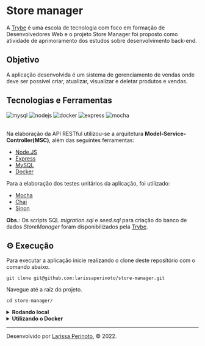 # Store manager

A [Trybe](https://www.betrybe.com/) é uma escola de tecnologia com foco em formação de Desenvolvedores Web e o projeto Store Manager foi proposto como atividade de aprimoramento dos estudos sobre desenvolvimento back-end. 

## Objetivo

A aplicação desenvolvida é um sistema de gerenciamento de vendas onde deve ser possível criar, atualizar, visualizar e deletar produtos e vendas.

## Tecnologias e Ferramentas
<div>
    <img src="https://img.shields.io/badge/MySQL-005C84?style=for-the-badge&logo=mysql&logoColor=white" alt="mysql"/>
    <img src="https://img.shields.io/badge/Node.js-339933?style=for-the-badge&logo=nodedotjs&logoColor=white" alt="nodejs"/>
    <img src="https://img.shields.io/badge/Docker-2CA5E0?style=for-the-badge&logo=docker&logoColor=white" alt="docker"/>
    <img src="https://img.shields.io/badge/Express.js-000000?style=for-the-badge&logo=express&logoColor=white" alt="express"/>
    <img src="https://img.shields.io/badge/Mocha-8D6748?style=for-the-badge&logo=Mocha&logoColor=white" alt="mocha"/>
</div>

<br>

Na elaboração da API RESTful utilizou-se a arquitetura **Model-Service-Controller(MSC)**, além das seguintes ferramentas:

- [Node.JS](https://nodejs.org/en/)
- [Express](https://expressjs.com/pt-br/)
- [MySQL](https://www.mysql.com/)
- [Docker](https://www.docker.com/)

Para a elaboração dos testes unitários da aplicação, foi utilizado:
- [Mocha](https://mochajs.org/)
- [Chai](https://www.chaijs.com/)
- [Sinon](https://sinonjs.org/)

**Obs.**: Os scripts SQL _migration.sql_ e _seed.sql_ para criação do banco de dados *StoreManager* foram disponibilizados pela [Trybe](https://www.betrybe.com/).

## ⚙️ Execução

Para executar a aplicação inicie realizando o clone deste repositório com o comando abaixo.

    git clone git@github.com:larissaperinoto/store-manager.git

Navegue até a raíz do projeto.

    cd store-manager/
    
<details>
   <summary><strong>Rodando local</strong></summary> 
  </br>
  
  <strong>Obs:</strong> Para rodar a aplicação dessa forma você deve ter o Node instalado na sua máquina.
  
  Na raíz do projeto execute o comando abaixo para instalar as dependências.

    npm install

  Para subir o servidor com o <strong>nodemon</strong> utilize o comando abaixo no terminal do container <strong>store_manager</strong>.
    
    npm run debug
    
 Faça login no banco de dados utilizando suas credencias. 
 
    mysql -u <seu-usuario> -p
 
 Execute os scripts <strong>migration.sql</strong> e <strong>seed.sql</strong> para a criação do banco <strong>Store Manager</strong>.

Agora podemos rodar os testes utilizando o comando abaixo.
  
    npm run test:mocha
    
</details>
    
<details>
   <summary><strong>Utilizando o Docker</strong></summary> 
  </br>
  
  <strong>Obs:</strong> Para rodar a aplicação dessa forma você deve ter o Docker instalado na sua máquina.
  
  Na raíz do projeto, suba os containers <strong>store_manager</strong> e <strong>store_manager_db</strong> utilizando o docker-compose.

    docker-compose up -d
    
  Abra o terminal do container <strong>store_manager</strong>.

     docker exec -it store_manager bash

  Uma vez no terminal do container, execute o comando abaixo para instalar as dependências.

    npm install

  Para subir o servidor com o <strong>nodemon</strong> utilize o comando abaixo no terminal do container <strong>store_manager</strong>.
    
    npm run debug
    
 Para se conectar com o banco de dados, abra o terminal do container <strong>store_manager_db</strong>.
  
    docker exec -it store_manager_db bash
    
 Faça login no banco de dados utilizando as credencias descritas no arquivo <strong>docker-compose.yaml</strong>. 
 
    mysql -u root -p
 
 Execute os scripts <strong>migration.sql</strong> e <strong>seed.sql</strong> para a criação do banco <strong>Store Manager</strong>.

Agora podemos rodar os testes utilizando o comando abaixo no terminal do container <strong>store_manager</strong>.
  
    npm run test:mocha
    
</details>
    
---
 
Desenvolvido por [Larissa Perinoto](www.linkedin.com/in/larissaperinoto), © 2022.
